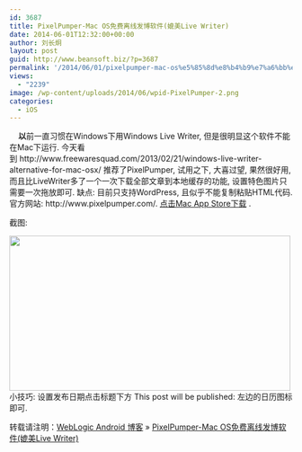 ```yaml
---
id: 3687
title: PixelPumper-Mac OS免费离线发博软件(媲美Live Writer)
date: 2014-06-01T12:32:00+00:00
author: 刘长炯
layout: post
guid: http://www.beansoft.biz/?p=3687
permalink: '/2014/06/01/pixelpumper-mac-os%e5%85%8d%e8%b4%b9%e7%a6%bb%e7%ba%bf%e5%8f%91%e5%8d%9a%e8%bd%af%e4%bb%b6%e5%aa%b2%e7%be%8elive-writer/'
views:
  - "2239"
image: /wp-content/uploads/2014/06/wpid-PixelPumper-2.png
categories:
  - iOS
---
```

<div>
  &nbsp; &nbsp; <b>以</b>前一直习惯在Windows下用Windows Live Writer, 但是很明显这个软件不能在Mac下运行. 今天看到&nbsp;http://www.freewaresquad.com/2013/02/21/windows-live-writer-alternative-for-mac-osx/ 推荐了PixelPumper, 试用之下, 大喜过望, 果然很好用, 而且比LiveWriter多了一个一次下载全部文章到本地缓存的功能, 设置特色图片只需要一次拖放即可.&nbsp;缺点: 目前只支持WordPress, 且似乎不能复制粘贴HTML代码. 官方网站:&nbsp;http://www.pixelpumper.com/. <a href="https://itunes.apple.com/us/app/pixelpumper/id595901917?mt=12">点击Mac App Store下载</a> .
</div>

截图:</p> 

<div style="left">
  <img src="http://www.beansoft.biz/wp-content/uploads/2014/06/wpid-PixelPumper-2.png" height="276" width="500" />
</div>



<link rel="StyleSheet" type="text/css" href="mystyle.css" />

<div>
  小技巧: 设置发布日期点击标题下方 This post will be published: 左边的日历图标即可.
</div>

转载请注明：[WebLogic Android 博客](http://www.beansoft.biz) &raquo; [PixelPumper-Mac OS免费离线发博软件(媲美Live Writer)](http://www.beansoft.biz/2014/06/01/pixelpumper-mac-os%e5%85%8d%e8%b4%b9%e7%a6%bb%e7%ba%bf%e5%8f%91%e5%8d%9a%e8%bd%af%e4%bb%b6%e5%aa%b2%e7%be%8elive-writer/)
